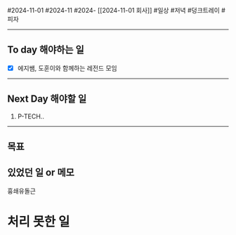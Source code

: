 #2024-11-01 #2024-11 #2024- [[2024-11-01 회사]]
#일상 #저녁 #덩크트레이 #피자

---
## To day 해야하는 일
- [x] 에지쌤, 도훈이와 함께하는 레전드 모임 

---
## Next Day 해야할 일
1. P-TECH..

---

## 목표 


## 있었던 일  or 메모
흉쇄유돌근

# 처리 못한 일